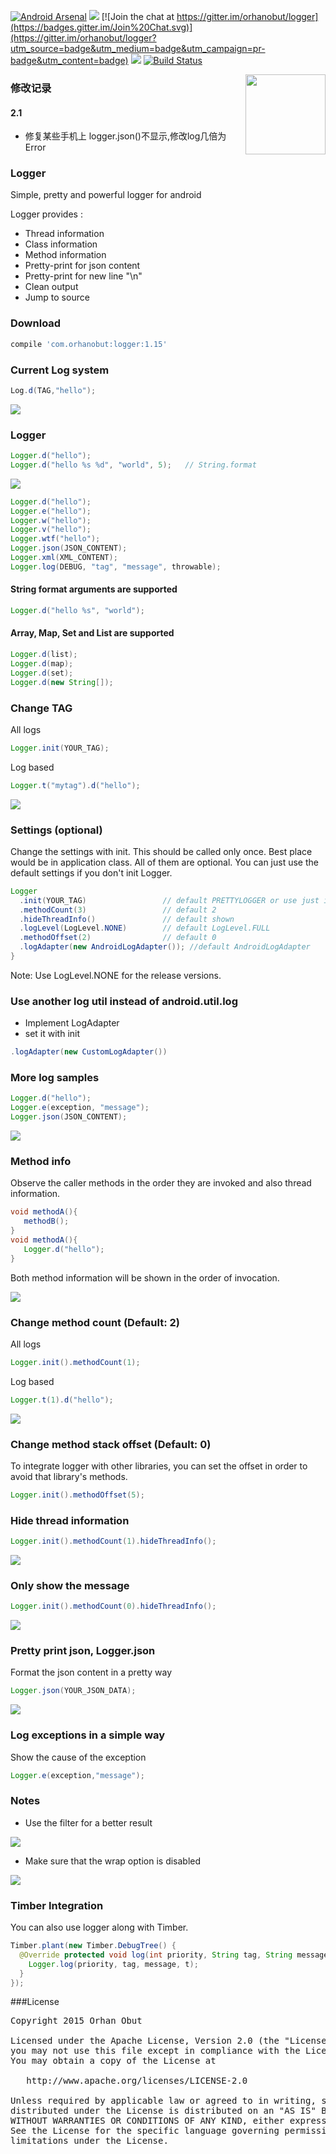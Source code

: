 [![Android Arsenal](https://img.shields.io/badge/Android%20Arsenal-Logger-brightgreen.svg?style=flat)](http://android-arsenal.com/details/1/1658) [![](https://img.shields.io/badge/AndroidWeekly-%23147-blue.svg)](http://androidweekly.net/issues/issue-147)
[![Join the chat at https://gitter.im/orhanobut/logger](https://badges.gitter.im/Join%20Chat.svg)](https://gitter.im/orhanobut/logger?utm_source=badge&utm_medium=badge&utm_campaign=pr-badge&utm_content=badge) <a href="http://www.methodscount.com/?lib=com.orhanobut%3Alogger%3A1.15"><img src="https://img.shields.io/badge/Methods and size-165 | 12 KB-e91e63.svg"/></a> [![Build Status](https://travis-ci.org/orhanobut/logger.svg?branch=master)](https://travis-ci.org/orhanobut/logger)

<img align="right" src='https://github.com/orhanobut/logger/blob/master/images/logger-logo.png' width='128' height='128'/>

### 修改记录

#### 2.1
- 修复某些手机上 logger.json()不显示,修改log几倍为Error

### Logger
Simple, pretty and powerful logger for android

Logger provides :
- Thread information
- Class information
- Method information
- Pretty-print for json content
- Pretty-print for new line "\n"
- Clean output
- Jump to source

### Download
```groovy
compile 'com.orhanobut:logger:1.15'
```

### Current Log system
```java
Log.d(TAG,"hello");
```

<img src='https://github.com/orhanobut/logger/blob/master/images/current-log.png'/>


### Logger
```java
Logger.d("hello");
Logger.d("hello %s %d", "world", 5);   // String.format
```
<img src='https://github.com/orhanobut/logger/blob/master/images/description.png'/>

```java
Logger.d("hello");
Logger.e("hello");
Logger.w("hello");
Logger.v("hello");
Logger.wtf("hello");
Logger.json(JSON_CONTENT);
Logger.xml(XML_CONTENT);
Logger.log(DEBUG, "tag", "message", throwable);
```

#### String format arguments are supported
```java
Logger.d("hello %s", "world");
```

#### Array, Map, Set and List are supported
```java
Logger.d(list);
Logger.d(map);
Logger.d(set);
Logger.d(new String[]);
```

### Change TAG
All logs
```java
Logger.init(YOUR_TAG);
```
Log based
```java
Logger.t("mytag").d("hello");
```
<img src='https://github.com/orhanobut/logger/blob/master/images/custom-tag.png'/>


### Settings (optional)
Change the settings with init. This should be called only once. Best place would be in application class. All of them
 are optional. You can just use the default settings if you don't init Logger.
```java
Logger
  .init(YOUR_TAG)                 // default PRETTYLOGGER or use just init()
  .methodCount(3)                 // default 2
  .hideThreadInfo()               // default shown
  .logLevel(LogLevel.NONE)        // default LogLevel.FULL
  .methodOffset(2)                // default 0
  .logAdapter(new AndroidLogAdapter()); //default AndroidLogAdapter
}

```
Note: Use LogLevel.NONE for the release versions.

### Use another log util instead of android.util.log
- Implement LogAdapter
- set it with init
```java
.logAdapter(new CustomLogAdapter())
```

### More log samples
```java
Logger.d("hello");
Logger.e(exception, "message");
Logger.json(JSON_CONTENT);
```
<img src='https://github.com/orhanobut/logger/blob/master/images/logger-log.png'/>

### Method info
Observe the caller methods in the order they are invoked and also thread information.
```java
void methodA(){
   methodB();
}
void methodA(){
   Logger.d("hello");
}
```
Both method information will be shown in the order of invocation.

<img src='https://github.com/orhanobut/logger/blob/master/images/two-method-with-thread-desc.png'/>

### Change method count (Default: 2)
All logs
```java
Logger.init().methodCount(1);
```
Log based
```java
Logger.t(1).d("hello");
```

<img src='https://github.com/orhanobut/logger/blob/master/images/one-method-with-thread.png'/>

### Change method stack offset (Default: 0)
To integrate logger with other libraries, you can set the offset in order to avoid that library's methods.
```java
Logger.init().methodOffset(5);
```

### Hide thread information
```java
Logger.init().methodCount(1).hideThreadInfo();
```

<img src='https://github.com/orhanobut/logger/blob/master/images/one-method-no-header.png'/>

### Only show the message
```java
Logger.init().methodCount(0).hideThreadInfo();
```

<img src='https://github.com/orhanobut/logger/blob/master/images/just-content.png'/>

### Pretty print json, Logger.json
Format the json content in a pretty way
```java
Logger.json(YOUR_JSON_DATA);
```

<img src='https://github.com/orhanobut/logger/blob/master/images/json-log.png'/>

### Log exceptions in a simple way
Show the cause of the exception
```java
Logger.e(exception,"message");
```

### Notes
- Use the filter for a better result

<img src='https://github.com/orhanobut/logger/blob/master/images/filter.png'/>

- Make sure that the wrap option is disabled

<img src='https://github.com/orhanobut/logger/blob/master/images/wrap-closed.png'/>

### Timber Integration
You can also use logger along with Timber.
```java
Timber.plant(new Timber.DebugTree() {
  @Override protected void log(int priority, String tag, String message, Throwable t) {
    Logger.log(priority, tag, message, t);
  }
});
```

###License
<pre>
Copyright 2015 Orhan Obut

Licensed under the Apache License, Version 2.0 (the "License");
you may not use this file except in compliance with the License.
You may obtain a copy of the License at

   http://www.apache.org/licenses/LICENSE-2.0

Unless required by applicable law or agreed to in writing, software
distributed under the License is distributed on an "AS IS" BASIS,
WITHOUT WARRANTIES OR CONDITIONS OF ANY KIND, either express or implied.
See the License for the specific language governing permissions and
limitations under the License.
</pre>
